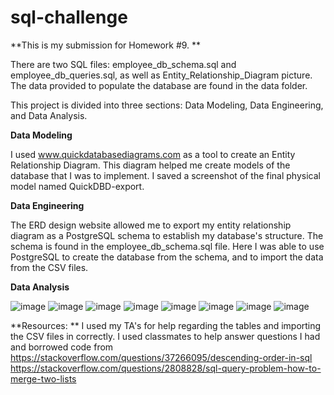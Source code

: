 # sql-challenge

**This is my submission for Homework #9. **

There are two SQL files: employee_db_schema.sql and employee_db_queries.sql, as well as Entity_Relationship_Diagram picture. The data provided to populate the database are found in the data folder.

This project is divided into three sections: Data Modeling, Data Engineering, and Data Analysis.

**Data Modeling**

I used www.quickdatabasediagrams.com as a tool to create an Entity Relationship Diagram. This diagram helped me create models of the database that I was to implement. I saved a screenshot of the final physical model named QuickDBD-export.

**Data Engineering**

The ERD design website allowed me to export my entity relationship diagram as a PostgreSQL schema to establish my database's structure. The schema is found in the employee_db_schema.sql file. Here I was able to use PostgreSQL to create the database from the schema, and to import the data from the CSV files.

**Data Analysis**

![image](https://github.com/gakrugs23/sql-challenge/assets/151480655/b1db517e-0f79-41d7-ac81-2cd422e97a0c)
![image](https://github.com/gakrugs23/sql-challenge/assets/151480655/e31582cc-49a5-45c8-8870-ddbf9f092ab2)
![image](https://github.com/gakrugs23/sql-challenge/assets/151480655/cba490fc-1e1f-4d82-9dc5-093a9132dbaf)
![image](https://github.com/gakrugs23/sql-challenge/assets/151480655/1e0932eb-86cb-42d6-9e5d-876831cdb288)
![image](https://github.com/gakrugs23/sql-challenge/assets/151480655/702d17ea-17f6-43b3-9596-fe9166b60be9)
![image](https://github.com/gakrugs23/sql-challenge/assets/151480655/1b76048f-6269-427e-b310-e32c4af5fa3a)
![image](https://github.com/gakrugs23/sql-challenge/assets/151480655/7abe5da4-f43f-49a9-ad17-0b07e5f73719)
![image](https://github.com/gakrugs23/sql-challenge/assets/151480655/a787a615-2d80-422d-a9cf-136750aee40a)



**Resources:
**
I used my TA's for help regarding the tables and importing the CSV files in correctly. I used classmates to help answer questions I had and borrowed code from https://stackoverflow.com/questions/37266095/descending-order-in-sql
https://stackoverflow.com/questions/2808828/sql-query-problem-how-to-merge-two-lists


